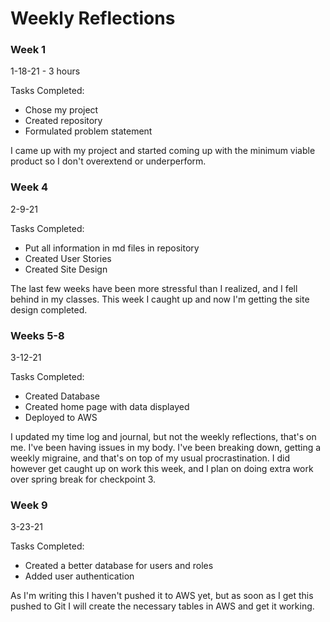 # Weekly Reflections

### Week 1
1-18-21 - 3 hours

Tasks Completed:
* Chose my project
* Created repository
* Formulated problem statement

I came up with my project and started coming up with the minimum viable product so I don't overextend or underperform.

### Week 4
2-9-21

Tasks Completed:
* Put all information in md files in repository
* Created User Stories
* Created Site Design

The last few weeks have been more stressful than I realized, and I fell behind in my classes.
This week I caught up and now I'm getting the site design completed.

### Weeks 5-8
3-12-21

Tasks Completed:
* Created Database
* Created home page with data displayed
* Deployed to AWS

I updated my time log and journal, but not the weekly reflections, that's on me. I've been having issues in my body. I've been breaking down, getting a weekly migraine, and that's on top of my usual procrastination.
I did however get caught up on work this week, and I plan on doing extra work over spring break for checkpoint 3.

### Week 9
3-23-21

Tasks Completed:
* Created a better database for users and roles
* Added user authentication

As I'm writing this I haven't pushed it to AWS yet, but as soon as I get this pushed to Git I will create the necessary tables in AWS and get it working.